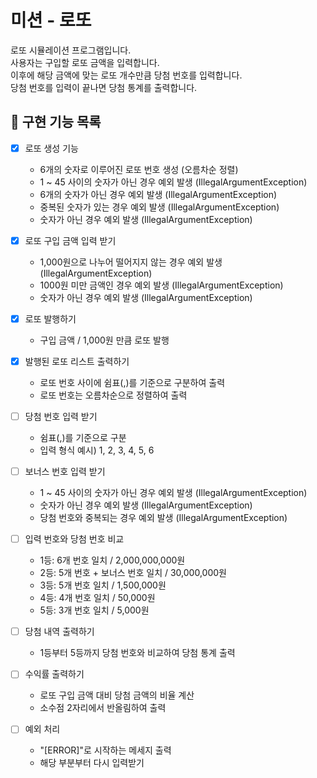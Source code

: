 # 미션 - 로또
로또 시뮬레이션 프로그램입니다.  
사용자는 구입할 로또 금액을 입력합니다.  
이후에 해당 금액에 맞는 로또 개수만큼 당첨 번호를 입력합니다.  
당첨 번호를 입력이 끝나면 당첨 통계를 출력합니다.

## 🚀 구현 기능 목록

- [X] 로또 생성 기능
  - 6개의 숫자로 이루어진 로또 번호 생성 (오름차순 정렬)
  - 1 ~ 45 사이의 숫자가 아닌 경우 예외 발생 (IllegalArgumentException)
  - 6개의 숫자가 아닌 경우 예외 발생 (IllegalArgumentException)
  - 중복된 숫자가 있는 경우 예외 발생 (IllegalArgumentException)
  - 숫자가 아닌 경우 예외 발생 (IllegalArgumentException)


- [X] 로또 구입 금액 입력 받기
  - 1,000원으로 나누어 떨어지지 않는 경우 예외 발생 (IllegalArgumentException)
  - 1000원 미만 금액인 경우 예외 발생 (IllegalArgumentException)
  - 숫자가 아닌 경우 예외 발생 (IllegalArgumentException)


- [X] 로또 발행하기
  - 구입 금액 / 1,000원 만큼 로또 발행


- [X] 발행된 로또 리스트 출력하기
  - 로또 번호 사이에 쉼표(,)를 기준으로 구분하여 출력
  - 로또 번호는 오름차순으로 정렬하여 출력


- [ ] 당첨 번호 입력 받기
  - 쉼표(,)를 기준으로 구분
  - 입력 형식 예시) 1, 2, 3, 4, 5, 6


- [ ] 보너스 번호 입력 받기
  - 1 ~ 45 사이의 숫자가 아닌 경우 예외 발생 (IllegalArgumentException)
  - 숫자가 아닌 경우 예외 발생 (IllegalArgumentException)
  - 당첨 번호와 중복되는 경우 예외 발생 (IllegalArgumentException)


- [ ] 입력 번호와 당첨 번호 비교
    - 1등: 6개 번호 일치 / 2,000,000,000원
    - 2등: 5개 번호 + 보너스 번호 일치 / 30,000,000원
    - 3등: 5개 번호 일치 / 1,500,000원
    - 4등: 4개 번호 일치 / 50,000원
    - 5등: 3개 번호 일치 / 5,000원


- [ ] 당첨 내역 출력하기
  - 1등부터 5등까지 당첨 번호와 비교하여 당첨 통계 출력


- [ ] 수익률 출력하기
  - 로또 구입 금액 대비 당첨 금액의 비율 계산
  - 소수점 2자리에서 반올림하여 출력


- [ ] 예외 처리
  - "[ERROR]"로 시작하는 메세지 출력
  - 해당 부분부터 다시 입력받기